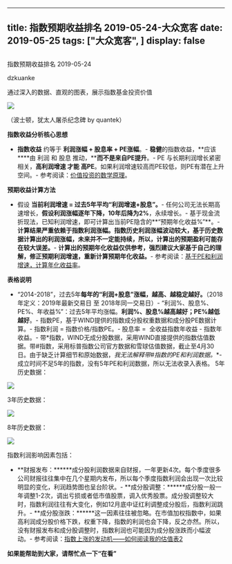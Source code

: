 
---
title:   指数预期收益排名 2019-05-24-大众宽客
date: 2019-05-25
tags: ["大众宽客", ]
display: false
---


## 



指数预期收益排名 2019-05-24




dzkuanke




通过深入的数据、直观的图表，展示指数基金投资价值




<img class="rich_pages" data-copyright="0" data-ratio="0.65703125" data-s="300,640" src="https://mmbiz.qpic.cn/mmbiz_jpg/PKw3FQPmhIhL9HkJPtibhT2xCsvSR4BbY4ALMuzyrpauPFJF9rnAMqtfDwk8SiaMov8583hfLthibibYew6VUSlmGA/640?wx_fmt=jpeg" data-type="jpeg" data-w="1280" style=""/>

（波士顿，犹太人屠杀纪念碑 by quantek）



**指数收益分析核心思想**
- **指数收益** 约等于 **利润涨幅 + 股息率 + PE涨幅**。- **稳健**的指数收益，**应该****由 利润 和 股息 推动，****而不是来自PE提升**。- PE 与长期利润增长紧密相关，**高利润增速 才能 高PE**。如果利润增速较高而PE较低，则PE有潜在上升空间。- 参考阅读：[价值投资的数学原理](http://mp.weixin.qq.com/s?__biz=MzAwMTc1MDcwNw==&amp;mid=2648274451&amp;idx=1&amp;sn=44d9d6c443edc171b0419702811c7696&amp;chksm=82f935cfb58ebcd9572df46d809cb474f96a4e18a6b74b4ab060bdc701f3dee9934d7eb96ca5&amp;scene=21#wechat_redirect)。


**预期收益计算方法**
- 假设&nbsp;**当前利润增速 = 过去5年平均“利润增速+股息”。**- 任何公司无法长期高速增长，**假设利润涨幅逐年下降，10年后降为2%**，永续增长。- 基于现金流折现法，已知利润增速，即可计算出当前PE隐含的**“预期年化收益%”**。- **计算结果严重依赖于指数利润涨幅。指数历史利润涨幅波动较大，基于历史数据计算出的利润涨幅，未来并不一定能持续，所以，计算出的预期盈利可能存在较大误差。**- **计算出的预期年化收益仅供参考，强烈建议大家基于自己的理解，修正预期利润增速，重新计算预期年化收益。**- 参考阅读：[基于PE和利润增速，计算年化收益率](http://mp.weixin.qq.com/s?__biz=MzAwMTc1MDcwNw==&amp;mid=2648274113&amp;idx=1&amp;sn=5828b4b8cbae45f9fda1e9a5cb1c1354&amp;chksm=82f9371db58ebe0b31d6359bde7b56fac4cc7d0f95d0049ad2320fa9dcf5d5e858356ffd1539&amp;scene=21#wechat_redirect)。


**表格说明**
- <h-char unicode="201c" class="biaodian cjk bd-open punct">“</h-char>2014-2018<h-char unicode="201d" class="biaodian cjk bd-close bd-end punct">”</h-char><h-char unicode="ff0c" class="biaodian cjk bd-end bd-cop bd-hangable bd-jiya"><h-inner>，</h-inner></h-char>过去5年**每年的“利润+股息”涨幅，越高、越稳定越好。**<h-char unicode="3002" class="biaodian cjk bd-end bd-cop bd-hangable bd-jiya"><h-inner>（2018年定义：2019年最新交易日 至 2018年同一交易日）</h-inner></h-char>- “利润%<h-char unicode="3001" class="biaodian cjk bd-end bd-cop bd-hangable bd-jiya"><h-inner>、股息%、</h-inner></h-char>PE%<h-char unicode="3001" class="biaodian cjk bd-end bd-cop bd-hangable bd-jiya"><h-inner>、</h-inner></h-char>年收益%”<h-char unicode="ff1a" class="biaodian cjk bd-end bd-jiya">：过去</h-char>5年平均涨幅。**利润%、股息%越高越好；PE%越低越好**。- 指数PE，基于WIND提供的指数成分股权重数据和成分股PE数据计算。- 指数利润 = 指数价格/指数PE。- 股息率 =&nbsp; 全收益指数年收益 - 指数年收益。- 带*指数，WIND无成分股数据，采用WIND直接提供的指数估值数据。带#指数，采用标普指数公司官方数据和雪球估值数据，截止至4月30日。由于缺乏计算细节和原始数据，**我无法解释带*#指数的PE和利润数据。**- 成立时间不足5年的指数，没有5年PE和利润数据，所以无法收录入表格。
5年历史数据：

<img class="rich_pages" data-ratio="1.289224952741021" data-s="300,640" src="https://mmbiz.qpic.cn/mmbiz_png/PKw3FQPmhIgxTIcug6u0BZoZ1gUrVYETAuBoLdrFNZ11ib0xpianLEeX6hrh2OZMxOqd96Sn8ZILU0EStGNoghKA/640?wx_fmt=png" data-type="png" data-w="1058" style=""/>



3年历史数据：

<img class="rich_pages" data-ratio="1.5838779956427016" data-s="300,640" src="https://mmbiz.qpic.cn/mmbiz_png/PKw3FQPmhIgxTIcug6u0BZoZ1gUrVYET2BjM5maiahL6kPT61YYGKRV0gzG0Pn1KPPLZXMEicIjks1zzPT9PibibOg/640?wx_fmt=png" data-type="png" data-w="918" style=""/>



8年历史数据：

<img class="rich_pages" data-ratio="0.7177033492822966" data-s="300,640" src="https://mmbiz.qpic.cn/mmbiz_png/PKw3FQPmhIgxTIcug6u0BZoZ1gUrVYET2aNID4cZTLjdqDwhPicic3URs6DSZJIib9gLen1ky4AicSW500Z8Zg3ErQ/640?wx_fmt=png" data-type="png" data-w="1254" style=""/>



指数利润影响因素包括：
- **财报发布：******成分股利润数据来自财报，一年更新4次。每个季度很多公司财报往往集中在几个星期内发布，所以每个季度指数利润会出现一次比较明显的变化，利润趋势图也呈台阶状。- **成分股调整：******成分股一般一年调整1-2次，调出亏损或者低市值股票，调入优秀股票。成分股调整较大时，指数利润往往有大变化，例如12月底中证红利调整成分股后，指数利润跳升。- **成分股涨跌：******这一因素往往被忽略。在市值加权指数中，如果高利润成分股价格下跌，权重下降，指数的利润也会下降，反之亦然。所以，没有财报发布和成分股调整时，指数利润也可能因为成分股涨跌而小幅波动。- 参考阅读：[指数上涨的发动机——如何阅读我的估值表2](http://mp.weixin.qq.com/s?__biz=MzAwMTc1MDcwNw==&amp;mid=2648274089&amp;idx=1&amp;sn=65aa9059d4b86b861476521b1d9ad3a9&amp;chksm=82f93775b58ebe63c296c5b83a84eb6fa758ca732fb6c6c9e814293719ad911a8b74d09690af&amp;scene=21#wechat_redirect)


**如果能帮助到大家，请帮忙点一下<strong style="max-width: 100%;box-sizing: border-box !important;word-wrap: break-word !important;">“在看”**</strong>








